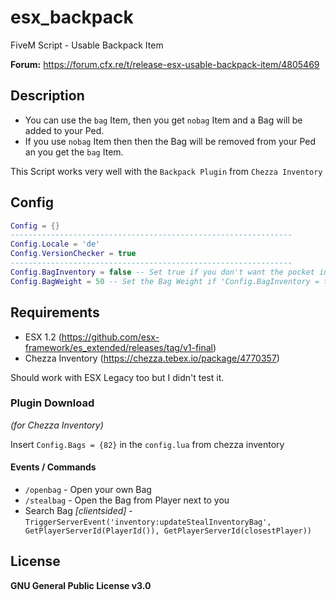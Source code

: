 # esx_backpack
FiveM Script - Usable Backpack Item

**Forum:** https://forum.cfx.re/t/release-esx-usable-backpack-item/4805469

## Description
* You can use the `bag` Item, then you get `nobag` Item and a Bag will be added to your Ped.
* If you use `nobag` Item then then the Bag will be removed from your Ped an you get the `bag` Item.

This Script works very well with the `Backpack Plugin` from `Chezza Inventory`

## Config
```lua
Config = {}
---------------------------------------------------------------
Config.Locale = 'de'
Config.VersionChecker = true
---------------------------------------------------------------
Config.BagInventory = false -- Set true if you don't want the pocket inventory but want to expand the player inventory
Config.BagWeight = 50 -- Set the Bag Weight if 'Config.BagInventory = true'
```

## Requirements
* ESX 1.2 (https://github.com/esx-framework/es_extended/releases/tag/v1-final)
* Chezza Inventory (https://chezza.tebex.io/package/4770357)

Should work with ESX Legacy too but I didn't test it.

### Plugin Download 
*(for Chezza Inventory)*

Insert `Config.Bags = {82}` in the `config.lua` from chezza inventory

#### Events / Commands
* `/openbag` - Open your own Bag
* `/stealbag` - Open the Bag from Player next to you
* Search Bag *[clientsided]* - `TriggerServerEvent('inventory:updateStealInventoryBag', GetPlayerServerId(PlayerId()), GetPlayerServerId(closestPlayer))`

## License
**GNU General Public License v3.0**
